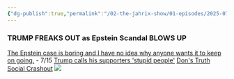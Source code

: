 ```yaml
---
{"dg-publish":true,"permalink":"/02-the-jahrix-show/01-episodes/2025-07-17/","tags":["jahrixshow","maga"],"created":"2025-07-17T19:25:06.175-04:00","updated":"2025-07-17T19:28:12.818-04:00"}
---
```


### TRUMP FREAKS OUT as Epstein Scandal BLOWS UP
[The Epstein case is boring and I have no idea why anyone wants it to keep on going.](https://www.theguardian.com/us-news/2025/jul/16/donald-trump-dismisses-inquiry-into-jeffrey-epstein-as-boring) - 7/15
[Trump calls his supporters 'stupid people'](https://twitter.com/Acyn/status/1945516215730151676/video/1)
[Don's Truth Social Crashout](https://twitter.com/yashar/status/1945493320282861929)
![](file:///Users/Boon/Downloads/palps.png)
